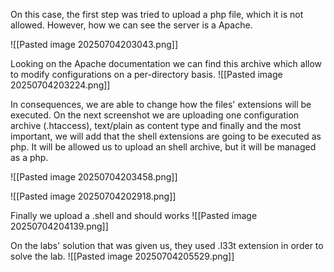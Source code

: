 On this case, the first step was tried to upload a php file, which it is not allowed.  However, how we can see the server is a Apache.

![[Pasted image 20250704203043.png]]

Looking on the Apache documentation we can find this archive which allow to modify configurations on a per-directory basis.
![[Pasted image 20250704203224.png]]

In consequences, we are able to change how the files' extensions will be executed. 
On the next screenshot we are uploading one configuration archive (.htaccess), text/plain as content type and finally and the most important, we will add that the shell extensions are going to be executed as php. It will be allowed us to upload an shell archive, but it will be managed as a php. 

![[Pasted image 20250704203458.png]]

![[Pasted image 20250704202918.png]]

Finally we upload a .shell and should works
![[Pasted image 20250704204139.png]]


On the labs' solution that was given us, they used .l33t extension in order to solve the lab.
![[Pasted image 20250704205529.png]]